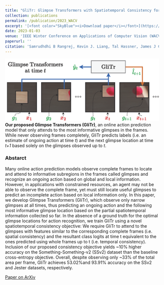 ```yaml
---
title: "GliTr: Glimpse Transformers with Spatiotemporal Consistency for Online Action Prediction"
collection: publications
permalink: /publication/2023_WACV
excerpt: '[<font color="SkyBlue"><i>Download paper</i></font>](https://arxiv.org/pdf/2210.13605.pdf)'
date: 2023-01-03
venue: 'IEEE Winter Conference on Applications of Computer Vision (WACV), Waikoloa, Hawaii, USA'
paperurl: ''
citation: 'Samrudhdhi B Rangrej, Kevin J. Liang, Tal Hassner, James J Clark. <i>GliTr: Glimpse Transformers with Spatiotemporal Consistency for Online Action Prediction</i> IEEE/CVF Winter Conference on Applications of Computer Vision (WACV), Waikoloa, Hawaii, USA, 2023.'
---
```

<img src='../projects/GliTr/teaser.png'><br/>
<b>Our proposed Glimpse Transformers (GliTr)</b>, an online action prediction model that only attends to the most informative glimpses in the frames. While never observing frames completely, GliTr predicts labels (i.e. an estimate of ongoing action at time <i>t</i>) and the next glimpse location at time <i>t+1</i> based solely on the glimpses observed up to <i>t</i>.


### Abstarct
Many online action prediction models observe complete frames to locate and attend to informative subregions in the frames called glimpses and recognize an ongoing action based on global and local information. However, in applications with constrained resources, an agent may not be able to observe the complete frame, yet must still locate useful glimpses to predict an incomplete action based on local information only. In this paper, we develop Glimpse Transformers (GliTr), which observe only narrow glimpses at all times, thus predicting an ongoing action and the following most informative glimpse location based on the partial spatiotemporal information collected so far. In the absence of a ground truth for the optimal glimpse locations for action recognition, we train GliTr using a novel spatiotemporal consistency objective: We require GliTr to attend to the glimpses with features similar to the corresponding complete frames (i.e. spatial consistency) and the resultant class logits at time t equivalent to the ones predicted using whole frames up to t (i.e. temporal consistency). Inclusion of our proposed consistency objective yields ~10% higher accuracy on the Something-Something-v2 (SSv2) dataset than the baseline cross-entropy objective. Overall, despite observing only ~33% of the total area per frame, GliTr achieves 53.02%and 93.91% accuracy on the SSv2 and Jester datasets, respectively.


[Paper on ArXiv](https://arxiv.org/pdf/2210.13605.pdf)


